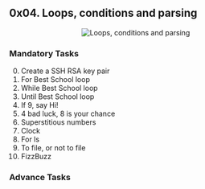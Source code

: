 ## 0x04. Loops, conditions and parsing

<p align="center"><img src="https://s3.amazonaws.com/intranet-projects-files/holbertonschool-sysadmin_devops/251/Vxotqyj.png" alt="Loops, conditions and parsing" /></p>

### Mandatory Tasks
0. Create a SSH RSA key pair
1. For Best School loop
2. While Best School loop
3. Until Best School loop
4. If 9, say Hi!
5. 4 bad luck, 8 is your chance
6. Superstitious numbers
7. Clock
8. For ls
9. To file, or not to file
10. FizzBuzz

### Advance Tasks
